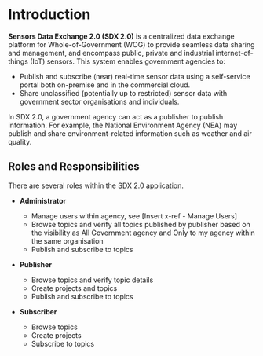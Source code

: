 
# Introduction #

**Sensors Data Exchange 2.0 (SDX 2.0)** is a centralized data exchange platform for Whole-of-Government (WOG) to provide seamless data sharing and management, and encompass public, private and industrial internet-of-things (IoT) sensors.
This system enables government agencies to:

- Publish and subscribe (near) real-time sensor data using a self-service portal both on-premise and in the commercial cloud.
- Share unclassified (potentially up to restricted) sensor data with government sector organisations and individuals.

In SDX 2.0, a government agency can act as a publisher to publish information. For example, the National Environment Agency (NEA) may publish and share environment-related information such as weather and air quality. 

## Roles and Responsibilities

There are several roles within the SDX 2.0 application.

- **Administrator**

  - Manage users within agency, see [Insert x-ref - Manage Users]
  - Browse topics and verify all topics published by publisher based on the visibility as All Government agency and Only to my agency within the same organisation
  - Publish and subscribe to topics
  
- **Publisher**	

  - Browse topics and verify topic details
  - Create projects and topics
  - Publish and subscribe to topics

- **Subscriber**

  - Browse topics 
  - Create projects
  - Subscribe to topics



